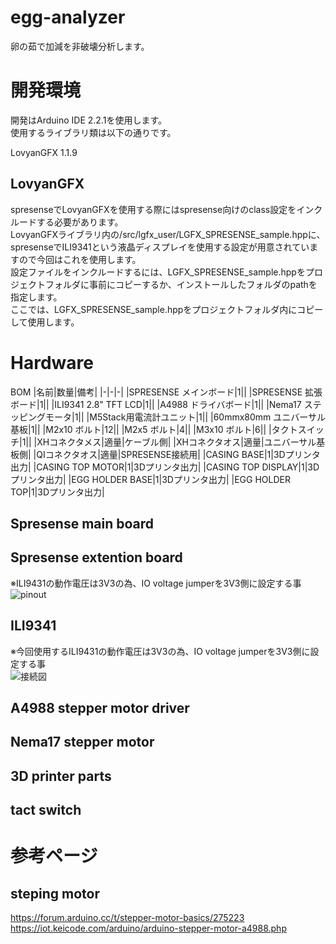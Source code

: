 # egg-analyzer
卵の茹で加減を非破壊分析します。


# 開発環境
開発はArduino IDE 2.2.1を使用します。  
使用するライブラリ類は以下の通りです。  

LovyanGFX 1.1.9  

## LovyanGFX
spresenseでLovyanGFXを使用する際にはspresense向けのclass設定をインクルードする必要があります。  
LovyanGFXライブラリ内の/src/lgfx_user/LGFX_SPRESENSE_sample.hppに、spresenseでILI9341という液晶ディスプレイを使用する設定が用意されていますので今回はこれを使用します。  
設定ファイルをインクルードするには、LGFX_SPRESENSE_sample.hppをプロジェクトフォルダに事前にコピーするか、インストールしたフォルダのpathを指定します。  
ここでは、LGFX_SPRESENSE_sample.hppをプロジェクトフォルダ内にコピーして使用します。  


# Hardware

BOM
|名前|数量|備考|
|-|-|-|
|SPRESENSE メインボード|1||
|SPRESENSE 拡張ボード|1||
|ILI9341 2.8" TFT LCD|1||
|A4988 ドライバボード|1||
|Nema17 ステッピングモータ|1||
|M5Stack用電流計ユニット|1||
|60mmx80mm ユニバーサル基板|1||
|M2x10 ボルト|12||
|M2x5 ボルト|4||
|M3x10 ボルト|6||
|タクトスイッチ|1||
|XHコネクタメス|適量|ケーブル側|
|XHコネクタオス|適量|ユニバーサル基板側|
|QIコネクタオス|適量|SPRESENSE接続用|
|CASING BASE|1|3Dプリンタ出力|
|CASING TOP MOTOR|1|3Dプリンタ出力|
|CASING TOP DISPLAY|1|3Dプリンタ出力|
|EGG HOLDER BASE|1|3Dプリンタ出力|
|EGG HOLDER TOP|1|3Dプリンタ出力|




## Spresense main board

## Spresense extention board
※ILI9431の動作電圧は3V3の為、IO voltage jumperを3V3側に設定する事  
![pinout](https://docs.neqto.com/images/spresense_hw_pinout_exboard.png)

## ILI9341
※今回使用するILI9431の動作電圧は3V3の為、IO voltage jumperを3V3側に設定する事  
![接続図](https://developer.sony.com/spresense/development-guides/images/connect_ili9341.png)

## A4988 stepper motor driver

## Nema17 stepper motor

## 3D printer parts

## tact switch


# 参考ページ
## steping motor
https://forum.arduino.cc/t/stepper-motor-basics/275223  
https://iot.keicode.com/arduino/arduino-stepper-motor-a4988.php
